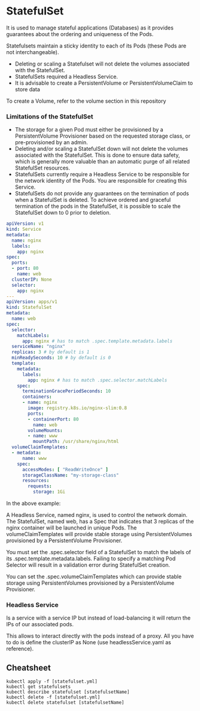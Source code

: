 # StatefulSet

It is used to manage stateful applications (Databases) as it provides guarantees about the ordering and uniqueness of the Pods.

Statefulsets maintain a sticky identity to each of its Pods (these Pods are
not interchangeable).

- Deleting or scaling a Statefulset will not delete the volumes associated
with the StatefulSet.
- StatefulSets required a Headless Service. 
- It is advisable to create a PersistentVolume or PersistentVolumeClaim to store data

To create a Volume, refer to the volume section in this repository

### Limitations of the StatefulSet

- The storage for a given Pod must either be provisioned by a PersistentVolume Provisioner based on the requested storage class, or pre-provisioned by an admin.
- Deleting and/or scaling a StatefulSet down will not delete the volumes associated with the StatefulSet. This is done to ensure data safety, which is generally more valuable than an automatic purge of all related StatefulSet resources.
- StatefulSets currently require a Headless Service to be responsible for the network identity of the Pods. You are responsible for creating this Service.
- StatefulSets do not provide any guarantees on the termination of pods when a StatefulSet is deleted. To achieve ordered and graceful termination of the pods in the StatefulSet, it is possible to scale the StatefulSet down to 0 prior to deletion.


```yaml
apiVersion: v1
kind: Service
metadata:
  name: nginx
  labels:
    app: nginx
spec:
  ports:
  - port: 80
    name: web
  clusterIP: None
  selector:
    app: nginx
---
apiVersion: apps/v1
kind: StatefulSet
metadata:
  name: web
spec:
  selector:
    matchLabels:
      app: nginx # has to match .spec.template.metadata.labels
  serviceName: "nginx"
  replicas: 3 # by default is 1
  minReadySeconds: 10 # by default is 0
  template:
    metadata:
      labels:
        app: nginx # has to match .spec.selector.matchLabels
    spec:
      terminationGracePeriodSeconds: 10
      containers:
      - name: nginx
        image: registry.k8s.io/nginx-slim:0.8
        ports:
        - containerPort: 80
          name: web
        volumeMounts:
        - name: www
          mountPath: /usr/share/nginx/html
  volumeClaimTemplates:
  - metadata:
      name: www
    spec:
      accessModes: [ "ReadWriteOnce" ]
      storageClassName: "my-storage-class"
      resources:
        requests:
          storage: 1Gi
```

In the above example:

A Headless Service, named nginx, is used to control the network domain.
The StatefulSet, named web, has a Spec that indicates that 3 replicas of the nginx container will be launched in unique Pods.
The volumeClaimTemplates will provide stable storage using PersistentVolumes provisioned by a PersistentVolume Provisioner.

You must set the .spec.selector field of a StatefulSet to match the labels of its .spec.template.metadata.labels. Failing to specify a matching Pod Selector will result in a validation error during StatefulSet creation.

You can set the .spec.volumeClaimTemplates which can provide stable storage using PersistentVolumes provisioned by a PersistentVolume Provisioner.

### Headless Service

Is a service with a service IP but instead of load-balancing it will return the IPs of our associated pods.

This allows to interact directly with the pods instead of a proxy. All you have to do is define
the clusterIP as None (use headlessService.yaml as reference).

## Cheatsheet
```shell
kubectl apply -f [statefulset.yml]
kubectl get statefulsets
kubectl describe statefulset [statefulsetName]
kubectl delete -f [statefulset.yml]
kubectl delete statefulset [statefulsetName]
```
